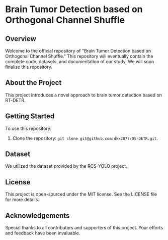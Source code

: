 # Brain Tumor Detection based on Orthogonal Channel Shuffle

## Overview
Welcome to the official repository of "Brain Tumor Detection based on Orthogonal Channel Shuffle." This repository will eventually contain the complete code, datasets, and documentation of our study. We will soon finalize this repository.

## About the Project
This project introduces a novel approach to brain tumor detection based on RT-DETR.


## Getting Started
To use this repository:
1. Clone the repository: `git clone git@github.com:dkx2077/OS-DETR.git`.


## Dataset
We utilized the dataset provided by the RCS-YOLO project.


## License
This project is open-sourced under the MIT license. See the LICENSE file for more details.


## Acknowledgements
Special thanks to all contributors and supporters of this project. Your efforts and feedback have been invaluable.